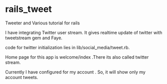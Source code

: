 rails_tweet
===========

Tweeter and Various tutorial for rails 


I have integrating Twitter user stream.
It gives realtime update of twitter with tweetstream gem and Faye.

code for twitter initialization lies in lib/social_media/tweet.rb.
 
Home page for this app is welcome/index .There its also called twitter stream.

Currently I have configured for my account . So, it will show only my account tweets.
